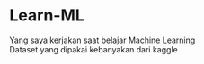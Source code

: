 # Learn-ML
Yang saya kerjakan saat belajar Machine Learning<br>
Dataset yang dipakai kebanyakan dari kaggle
